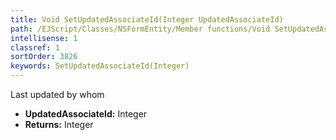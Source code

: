 ```yaml
---
title: Void SetUpdatedAssociateId(Integer UpdatedAssociateId)
path: /EJScript/Classes/NSFormEntity/Member functions/Void SetUpdatedAssociateId(Integer p_0)
intellisense: 1
classref: 1
sortOrder: 3826
keywords: SetUpdatedAssociateId(Integer)
---
```



Last updated by whom



* **UpdatedAssociateId:** Integer
* **Returns:** Integer


